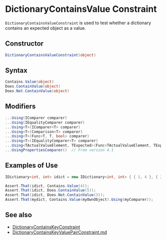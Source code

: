 # DictionaryContainsValue Constraint

`DictionaryContainsValueConstraint` is used to test whether a dictionary
contains an expected object as a value.

## Constructor

```csharp
DictionaryContainsValueConstraint(object)
```

## Syntax

```csharp
Contains.Value(object)
Does.ContainValue(object)
Does.Not.ContainValue(object)
```

## Modifiers

```csharp
...Using(IComparer comparer)
...Using(IEqualityComparer comparer)
...Using<T>(IComparer<T> comparer)
...Using<T>(Comparison<T> comparer)
...Using<T>(Func<T, T, bool> comparer)
...Using<T>(IEqualityComparer<T> comparer)
...Using<TActualValueElement, TExpected>(Func<TActualValueElement, TExpected, bool> comparison)
...UsingPropertiesComparer()  // From version 4.1
```

## Examples of Use

```csharp
IDictionary<int, int> idict = new IDictionary<int, int> { { 1, 4 }, { 2, 5 } };

Assert.That(idict, Contains.Value(4));
Assert.That(idict, Does.ContainValue(5));
Assert.That(idict, Does.Not.ContainValue(3));
Assert.That(mydict, Contains.Value(myOwnObject).Using(myComparer));
```

## See also

* [DictionaryContainsKeyConstraint](DictionaryContainsKeyConstraint.md)
* [DictionaryContainsKeyValuePairConstraint.md](DictionaryContainsKeyValuePairConstraint.md)
